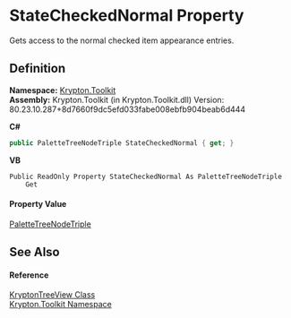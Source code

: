 # StateCheckedNormal Property


Gets access to the normal checked item appearance entries.



## Definition
**Namespace:** <a href="79d2eac2-21f4-54ff-7552-b20c33c30600.md">Krypton.Toolkit</a>  
**Assembly:** Krypton.Toolkit (in Krypton.Toolkit.dll) Version: 80.23.10.287+8d7660f9dc5efd033fabe008ebfb904beab6d444

**C#**
``` C#
public PaletteTreeNodeTriple StateCheckedNormal { get; }
```
**VB**
``` VB
Public ReadOnly Property StateCheckedNormal As PaletteTreeNodeTriple
	Get
```



#### Property Value
<a href="ef9f116a-2419-db9e-34e6-1c1a6d9a027a.md">PaletteTreeNodeTriple</a>

## See Also


#### Reference
<a href="e9a14ed2-7839-3035-9b1c-14b6698fd2a0.md">KryptonTreeView Class</a>  
<a href="79d2eac2-21f4-54ff-7552-b20c33c30600.md">Krypton.Toolkit Namespace</a>  
